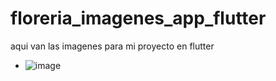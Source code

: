 # floreria_imagenes_app_flutter
aqui van las imagenes para mi proyecto en flutter

- ![image](https://github.com/user-attachments/assets/1c4e20f3-d0f1-4830-ac02-3ff256126a92)

